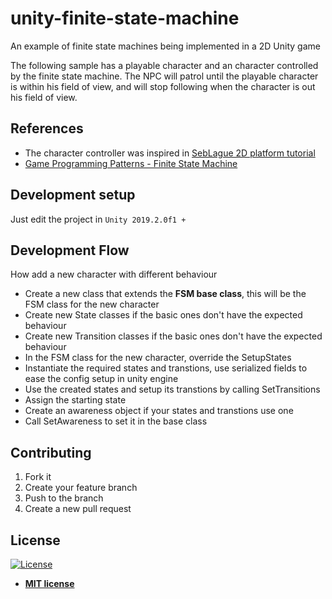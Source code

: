 # unity-finite-state-machine

An example of finite state machines being implemented in a 2D Unity game

The following sample has a playable character and an character controlled by the finite state machine. The NPC will patrol until the playable character is within his field of view, and will stop following when the character is out his field of view.

## References

- The character controller was inspired in [SebLague 2D platform tutorial](https://github.com/SebLague/2DPlatformer-Tutorial)
- [Game Programming Patterns - Finite State Machine](https://gameprogrammingpatterns.com/state.html)

## Development setup

Just edit the project in `Unity 2019.2.0f1 +`

## Development Flow

How add a new character with different behaviour

- Create a new class that extends the **FSM base class**, this will be the FSM class for the new character
- Create new State classes if the basic ones don't have the expected behaviour
- Create new Transition classes if the basic ones don't have the expected behaviour
- In the FSM class for the new character, override the SetupStates
- Instantiate the required states and transtions, use serialized fields to ease the config setup in unity engine
- Use the created states and setup its transtions by calling SetTransitions
- Assign the starting state
- Create an awareness object if your states and transtions use one
- Call SetAwareness to set it in the base class

## Contributing

1. Fork it
2. Create your feature branch
3. Push to the branch
4. Create a new pull request

## License

[![License](http://img.shields.io/:license-mit-blue.svg?style=flat-square)](http://badges.mit-license.org)

- **[MIT license](http://opensource.org/licenses/mit-license.php)**
